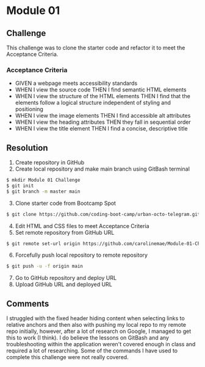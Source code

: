 # Module 01

## Challenge

This challenge was to clone the starter code and refactor it to meet the Acceptance Criteria.

### Acceptance Criteria

* GIVEN a webpage meets accessibility standards
* WHEN I view the source code
THEN I find semantic HTML elements
* WHEN I view the structure of the HTML elements
THEN I find that the elements follow a logical structure independent of styling and positioning
* WHEN I view the image elements
THEN I find accessible alt attributes
* WHEN I view the heading attributes
THEN they fall in sequential order
*  WHEN I view the title element
THEN I find a concise, descriptive title

## Resolution

1. Create repository in GitHub
1. Create local repository and make main branch using GitBash terminal
```bash
$ mkdir Module 01 Challenge
$ git init
$ git branch -m master main
```
3. Clone starter code from Bootcamp Spot
```bash
$ git clone https://github.com/coding-boot-camp/urban-octo-telegram.git
```
4. Edit HTML and CSS files to meet Acceptance Criteria
1. Set remote repository from GitHub URL
```bash
$ git remote set-url origin https://github.com/carolinemae/Module-01-Challenge.git
```
6. Forcefully push local repository to remote repository
```bash
$ git push -u -f origin main
```
7. Go to GitHub repository and deploy URL
7. Upload GitHub URL and deployed URL

## Comments

I struggled with the fixed header hiding content when selecting links to relative anchors and then also with pushing my local repo to my remote repo initially, however, after a lot of research on Google, I managed to get this to work (I think). I do believe the lessons on GitBash and any troubleshooting within the application weren't covered enough in class and required a lot of researching. Some of the commands I have used to complete this challenge were not really covered.